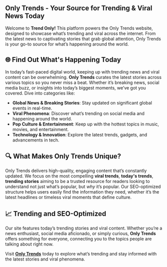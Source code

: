 ## Only Trends - Your Source for Trending & Viral News Today

Welcome to **Trend Only!** This platform powers the Only Trends website, designed to showcase what’s trending and viral across the internet. From the latest news to captivating stories that grab global attention, Only Trends is your go-to source for what’s happening around the world.

## 🌐 Find Out What's Happening Today

In today’s fast-paced digital world, keeping up with trending news and viral content can be overwhelming. **Only Trends** curates the latest stories across various topics so you never miss a beat. Whether it’s breaking news, social media buzz, or insights into today’s biggest moments, we’ve got you covered. Dive into categories like:

- **Global News & Breaking Stories**: Stay updated on significant global events in real-time.
- **Viral Phenomena**: Discover what’s trending on social media and happening around the world.
- **Pop Culture & Entertainment**: Keep up with the hottest topics in music, movies, and entertainment.
- **Technology & Innovation**: Explore the latest trends, gadgets, and advancements in tech.

## 🔍 What Makes Only Trends Unique?

Only Trends delivers high-quality, engaging content that’s constantly updated. We focus on the most compelling **viral trends**, **today's trends**, **trending stories** aiming to be a trusted resource for readers looking to understand not just what’s popular, but *why* it’s popular. Our SEO-optimized structure helps users easily find the information they need, whether it’s the latest headlines or timeless viral moments that define culture.

## 📈 Trending and SEO-Optimized

Our site features today’s trending stories and viral content. Whether you’re a news enthusiast, social media aficionado, or simply curious, **Only Trends** offers something for everyone, connecting you to the topics people are talking about right now.

Visit [**Only Trends**](https://trending-today.github.io/only-trends.github.io) today to explore what’s trending and stay informed with the latest stories and viral phenomena.

